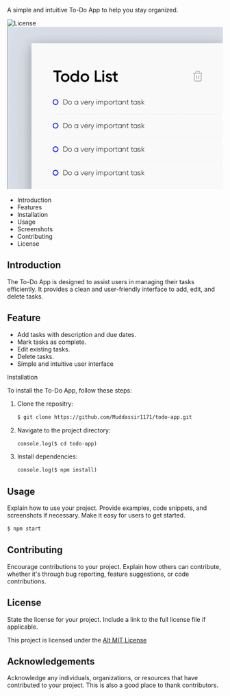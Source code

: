 A simple and intuitive To-Do App to help you stay organized.

![License](https://camo.githubusercontent.com/6552afb9038154d801c50b6e55a76db78a6787a8d6e2b5252a44864503c52887/68747470733a2f2f696d672e736869656c64732e696f2f62616467652f4c6963656e73652d4d49542d626c75652e737667")
![Alt text Gif image](./a.gif)

- Introduction
- Features
- Installation
- Usage
- Screenshots
- Contributing
- License
  
Introduction
---
The To-Do App is designed to assist users in managing their tasks efficiently. It provides a clean and user-friendly interface to add, edit, and delete tasks.

Feature
---
- Add tasks with description and due dates.
- Mark tasks as complete.
- Edit existing tasks.
- Delete tasks.
- Simple and intuitive user interface

Installation

To install the To-Do App, follow these steps:
1. Clone the repositry:
   
   ```Markdown
   $ git clone https://github.com/Muddassir1171/todo-app.git
   ```
2. Navigate to the project directory:
   
   ```Markdown
   console.log($ cd todo-app)
   ```
   
3. Install dependencies:
   ```Markdown
   console.log($ npm install)
   ```
Usage
---
Explain how to use your project. Provide examples, code snippets, and screenshots if necessary. Make it easy for users to get started.

```bash
$ npm start
```
Contributing
---
Encourage contributions to your project. Explain how others can contribute, whether it's through bug reporting, feature suggestions, or code contributions.

License
---
State the license for your project. Include a link to the full license file if applicable.

This project is licensed under the [Alt MIT License](https://opensource.org/license/mit)

Acknowledgements
---
Acknowledge any individuals, organizations, or resources that have contributed to your project. This is also a good place to thank contributors.